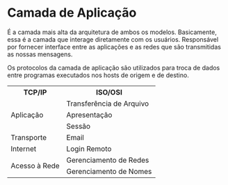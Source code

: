 # Camada de Aplicação

É a camada mais alta da arquitetura de ambos os modelos. Basicamente, essa é a camada que interage diretamente com os usuários. Responsável por fornecer interface entre as aplicações e as redes que são transmitidas as nossas mensagens.

Os protocolos da camada de aplicação são utilizados para troca de dados entre programas executados nos hosts de origem e de destino.

<table>
  <tr>
    <th>TCP/IP</th>
    <th>ISO/OSI</th>
  </tr>
  <tr>
    <td rowspan="3">Aplicação</td>
    <td>Transferência de Arquivo</td>
  </tr>
  <tr>
    <td>Apresentação</td>
  </tr>
  <tr>
    <td>Sessão</td>
  </tr>
  <tr>
    <td>Transporte</td>
    <td>Email</td>
  </tr>
  <tr>
    <td>Internet</td>
    <td>Login Remoto</td>
  </tr>
  <tr>
    <td rowspan="2">Acesso à Rede</td>
    <td>Gerenciamento de Redes</td>
  </tr>
  <tr>
    <td>Gerenciamento de Nomes</td>
  </tr>
</table>

